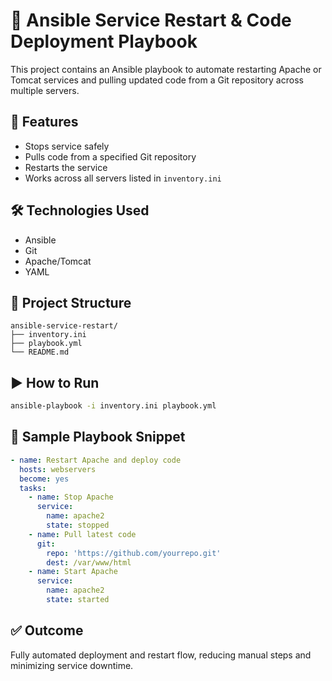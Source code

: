 # 🚀 Ansible Service Restart & Code Deployment Playbook

This project contains an Ansible playbook to automate restarting Apache or Tomcat services and pulling updated code from a Git repository across multiple servers.

## 📌 Features
- Stops service safely
- Pulls code from a specified Git repository
- Restarts the service
- Works across all servers listed in `inventory.ini`

## 🛠 Technologies Used
- Ansible
- Git
- Apache/Tomcat
- YAML

## 📂 Project Structure
```
ansible-service-restart/
├── inventory.ini
├── playbook.yml
└── README.md
```

## ▶️ How to Run
```bash
ansible-playbook -i inventory.ini playbook.yml
```

## 📄 Sample Playbook Snippet
```yaml
- name: Restart Apache and deploy code
  hosts: webservers
  become: yes
  tasks:
    - name: Stop Apache
      service:
        name: apache2
        state: stopped
    - name: Pull latest code
      git:
        repo: 'https://github.com/yourrepo.git'
        dest: /var/www/html
    - name: Start Apache
      service:
        name: apache2
        state: started
```

## ✅ Outcome
Fully automated deployment and restart flow, reducing manual steps and minimizing service downtime.
